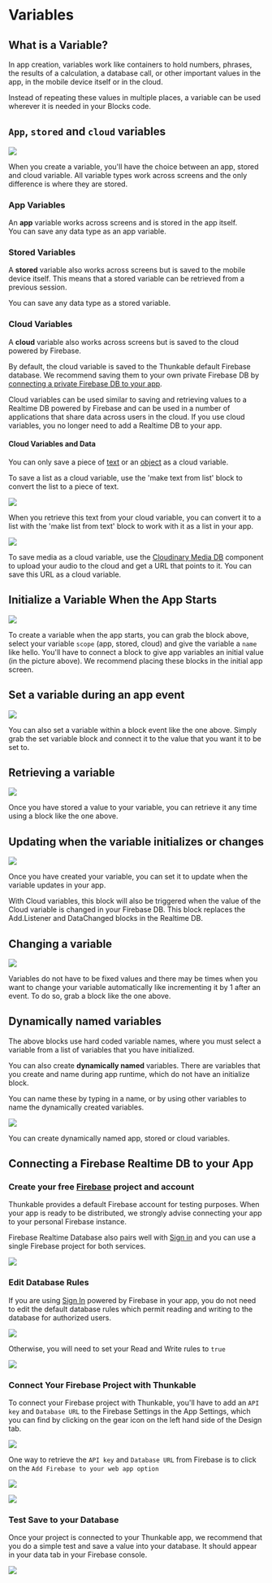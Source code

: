 # Variables

## What is a Variable?

In app creation, variables work like containers to hold numbers, phrases, the results of a calculation, a database call, or other important values in the app, in the mobile device itself or in the cloud.

Instead of repeating these values in multiple places, a variable can be used wherever it is needed in your Blocks code.

## `App`, `stored` and `cloud` variables

![](.gitbook/assets/screen-shot-2018-10-11-at-12.26.33-pm.png)

When you create a variable, you'll have the choice between an app, stored and cloud variable. All variable types work across screens and the only difference is where they are stored.

### App Variables

An **app** variable works across screens and is stored in the app itself.   
You can save any data type as an app variable.

### Stored Variables

A **stored** variable also works across screens but is saved to the mobile device itself. This means that a stored variable can be retrieved from a previous session.

You can save any data type as a stored variable.

### Cloud Variables

A **cloud** variable also works across screens but is saved to the cloud powered by Firebase.   
  
By default, the cloud variable is saved to the Thunkable default Firebase database. We recommend saving them to your own private Firebase DB by [connecting a private Firebase DB to your app](variables.md#connecting-a-firebase-realtime-db-to-your-app). 

Cloud variables can be used similar to saving and retrieving values to a Realtime DB powered by Firebase and can be used in a number of applications that share data across users in the cloud. If you use cloud variables, you no longer need to add a Realtime DB to your app.

#### Cloud Variables and Data

You can only save a piece of [text](text.md) or an [object](objects.md) as a cloud variable.

To save a list as a cloud variable, use the 'make text from list' block to convert the list to a piece of text.

![](.gitbook/assets/screen-shot-2021-04-08-at-11.21.05-am.png)

  
When you retrieve this text from your cloud variable, you can convert it to a list with the 'make list from text' block to work with it as a list in your app.

![](.gitbook/assets/screen-shot-2021-04-08-at-11.21.42-am.png)

To save media as a cloud variable, use the [Cloudinary Media DB](camera.md#upload-image-to-the-cloud) component to upload your audio to the cloud and get a URL that points to it. You can save this URL as a cloud variable.

## Initialize a Variable When the App Starts

![](.gitbook/assets/screen-shot-2018-10-11-at-1.29.35-pm.png)

To create a variable when the app starts, you can grab the block above, select your variable `scope` \(app, stored, cloud\) and give the variable a `name` like hello. You'll have to connect a block to give app variables an initial value \(in the picture above\). We recommend placing these blocks in the initial app screen.

## Set a variable during an app event

![](.gitbook/assets/screen-shot-2021-04-08-at-11.14.34-am.png)

You can also set a variable within a block event like the one above. Simply grab the set variable block and connect it to the value that you want it to be set to.

## Retrieving a variable

![](.gitbook/assets/screen-shot-2021-04-08-at-11.15.40-am.png)

Once you have stored a value to your variable, you can retrieve it any time using a block like the one above.



## Updating when the variable initializes or changes

![](.gitbook/assets/screen-shot-2018-12-18-at-11.17.52-pm.png)

Once you have created your variable, you can set it to update when the variable updates in your app. 

With Cloud variables, this block will also be triggered when the value of the Cloud variable is changed in your Firebase DB. This block replaces the Add.Listener and DataChanged blocks in the Realtime DB.

## Changing a variable

![](.gitbook/assets/screen-shot-2021-04-08-at-11.19.40-am.png)

Variables do not have to be fixed values and there may be times when you want to change your variable automatically like incrementing it by 1 after an event. To do so, grab a block like the one above.

## Dynamically named variables

The above blocks use hard coded variable names, where you must select a variable from a list of variables that you have initialized.

You can also create **dynamically named** variables. There are variables that you create and name during app runtime, which do not have an initialize block.

You can name these by typing in a name, or by using other variables to name the dynamically created variables.

![](.gitbook/assets/screen-shot-2021-04-23-at-8.29.10-am.png)

You can create dynamically named app, stored or cloud variables.

## Connecting a Firebase Realtime DB to your App

### Create your free [Firebase](https://firebase.google.com/) project and account

Thunkable provides a default Firebase account for testing purposes. When your app is ready to be distributed, we strongly advise connecting your app to your personal Firebase instance.

Firebase Realtime Database also pairs well with [Sign in](https://github.com/thunkable/thunkable-docs/tree/4a752596e288fca776105e94dc5e863bb9a3e25a/ios/components/screen-layout/authentication/sign-in.md) and you can use a single Firebase project for both services.

![](.gitbook/assets/firebase-fig-3%20%281%29.png)

### Edit Database Rules

If you are using [Sign In](sign-in-1.md) powered by Firebase in your app, you do not need to edit the default database rules which permit reading and writing to the database for authorized users.

![](.gitbook/assets/firebase-fig-7.png)

Otherwise, you will need to set your Read and Write rules to `true`

![](.gitbook/assets/firebase-fig-8.png)

### Connect Your Firebase Project with Thunkable

To connect your Firebase project with Thunkable, you'll have to add an `API key` and `Database URL` to the Firebase Settings in the App Settings, which you can find by clicking on the gear icon on the left hand side of the Design tab.

![](.gitbook/assets/screen-shot-2021-04-12-at-9.29.28-am.png)

One way to retrieve the `API key` and `Database URL` from Firebase is to click on the `Add Firebase to your web app option`

![](.gitbook/assets/thunkable-documentation-exhibits-68.png)

![](.gitbook/assets/thunkable-documentation-exhibits-69%20%281%29.png)

### Test Save to your Database

Once your project is connected to your Thunkable app, we recommend that you do a simple test and save a value into your database. It should appear in your data tab in your Firebase console.

![](.gitbook/assets/firebase-fig-10.png)

